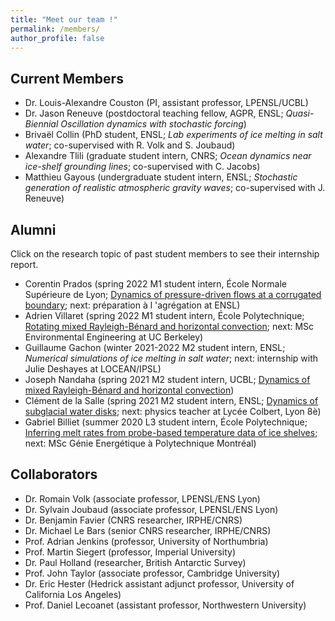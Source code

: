 ```yaml
---
title: "Meet our team !"
permalink: /members/
author_profile: false
---
```


Current Members
------
* Dr. Louis-Alexandre Couston (PI, assistant professor, LPENSL/UCBL)
* Dr. Jason Reneuve (postdoctoral teaching fellow, AGPR, ENSL; *Quasi-Biennial Oscillation dynamics with stochastic forcing*)
* Brivaël Collin (PhD student, ENSL; *Lab experiments of ice melting in salt water*; co-supervised with R. Volk and S. Joubaud)
* Alexandre Tlili (graduate student intern, CNRS; *Ocean dynamics near ice-shelf grounding lines*; co-supervised with C. Jacobs)
* Matthieu Gayous (undergraduate student intern, ENSL; *Stochastic generation of realistic atmospheric gravity waves*; co-supervised with J. Reneuve)

Alumni 
------
Click on the research topic of past student members to see their internship report.  
* Corentin Prados (spring 2022 M1 student intern, École Normale Supérieure de Lyon; [Dynamics of pressure-driven flows at a corrugated boundary](/files/M1SDM_STAGE_Prados_Corentin.pdf); next: préparation à l 'agrégation at ENSL)
* Adrien Villaret (spring 2022 M1 student intern, École Polytechnique; [Rotating mixed Rayleigh-Bénard and horizontal convection](/files/M13A_STAGE_Villaret_Adrien_compressed.pdf); next: MSc Environmental Engineering at UC Berkeley)
* Guillaume Gachon (winter 2021-2022 M2 student intern, ENSL; *Numerical simulations of ice melting in salt water*; next: internship with Julie Deshayes at LOCEAN/IPSL)
* Joseph Nandaha (spring 2021 M2 student intern, UCBL; [Dynamics of mixed Rayleigh-Bénard and horizontal convection](/files/M2SOAC_STAGE_Nandaha_Joseph.pdf))
* Clément de la Salle (spring 2021 M2 student intern, ENSL; [Dynamics of subglacial water disks](/files/M2SDM_STAGE_Clement_de_la_Salle.pdf); next: physics teacher at Lycée Colbert, Lyon 8è)
* Gabriel Billiet (summer 2020 L3 student intern, École Polytechnique; [Inferring melt rates from probe-based temperature data of ice shelves](/files/L3X_STAGE_Gabriel_Billiet.pdf); next: MSc Génie Energétique à Polytechnique Montréal)

Collaborators
------
* Dr. Romain Volk (associate professor, LPENSL/ENS Lyon)
* Dr. Sylvain Joubaud (associate professor, LPENSL/ENS Lyon)
* Dr. Benjamin Favier (CNRS researcher, IRPHE/CNRS)
* Dr. Michael Le Bars (senior CNRS researcher, IRPHE/CNRS)
* Prof. Adrian Jenkins (professor, University of Northumbria)
* Prof. Martin Siegert (professor, Imperial University)
* Dr. Paul Holland (researcher, British Antarctic Survey)
* Prof. John Taylor (associate professor, Cambridge University)
* Dr. Eric Hester (Hedrick assistant adjunct professor, University of California Los Angeles)
* Prof. Daniel Lecoanet (assistant professor, Northwestern University)

